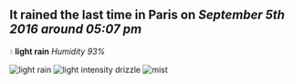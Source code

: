 ## It rained the last time in Paris on *September 5th 2016 around 05:07 pm*
💧  **light rain** *Humidity 93%*

![light rain](http://openweathermap.org/img/w/10d.png) ![light intensity drizzle](http://openweathermap.org/img/w/09d.png) ![mist](http://openweathermap.org/img/w/50d.png)
